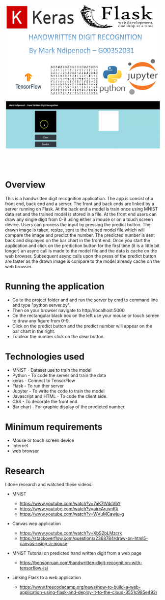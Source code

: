 ![](/Images/logo.PNG)

![](/Images/animation.gif)

# Overview
This is a handwritten digit recognition application.
The app is consist of a front end, back end and a server.
The front and back ends are linked by a server running on Flask.
At the back end a model is train once using MNIST data set and the trained model is stored in a file.
At the front end users can draw any single digit from 0-9 using either a mouse or on a touch screen device. Users can process the input by pressing the predict button. The drawn image is taken, resize, sent to the trained model file which will compare the image and  predict the number.
The predicted number is sent back and displayed on the bar chart in the front end.
Once you start the application and click on the prediction button for the first time (it is a little bit longer) an async call is made to the model file and the data is cache on the web browser.
Subsequent async calls upon the press of the predict button are faster as the drawn image is compare to the model already cache on the web browser.

# Running the application
* Go to the project folder and and run the server by cmd to command line and type "python server.py".
* Then on your browser navigate to http://localhost:5000
* On the rectangular black box on the left use your mouse or touch screen to draw any figure from 0-9.
* Click on the predict button and the predict number will appear on the bar chart in the right.
* To clear the number click on the clear button.

# Technologies used
* MNIST - Dataset use to train the model
* Python - To code the server and train the data
* keras - Connect to TensorFlow
* Flask - To run ther server
* Jupyter - To write the code to train the model
* Javascript and HTML - To code the client side.
* CSS - To decorate the front end.
* Bar chart - For graphic display of the predicted number.

# Minimum requirements
* Mouse or touch screen device
* Internet
* web browser

# Research
I done research and watched these videos:

* MNIST 
  * https://www.youtube.com/watch?v=7aK7tVdcVbY
  * https://www.youtube.com/watch?v=aircAruvnKk
  * https://www.youtube.com/watch?v=WVuMCawju-g


* Canvas wep application
  * https://www.youtube.com/watch?v=XbS2bLMzcrk
  * https://stackoverflow.com/questions/2368784/draw-on-html5-canvas-using-a-mouse


* MNIST Tutorial on predicted hand written digit from a web page
   * https://bensonruan.com/handwritten-digit-recognition-with-tensorflow-js/


* Linking Flask to a web application
   * https://www.freecodecamp.org/news/how-to-build-a-web-application-using-flask-and-deploy-it-to-the-cloud-3551c985e492/
